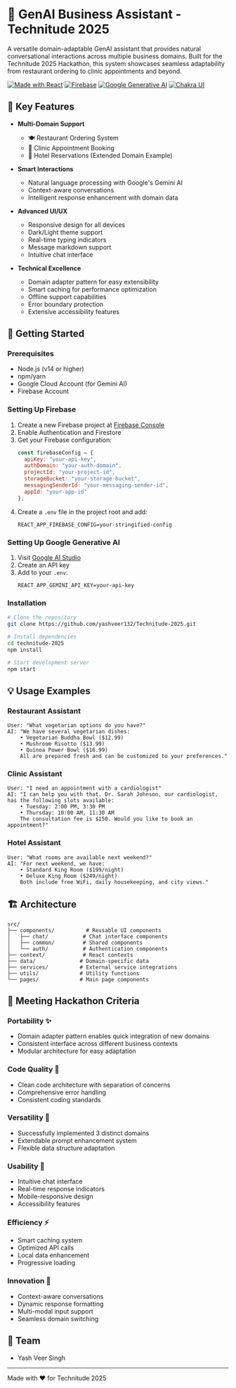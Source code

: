 # 🤖 GenAI Business Assistant - Technitude 2025

A versatile domain-adaptable GenAI assistant that provides natural conversational interactions across multiple business domains. Built for the Technitude 2025 Hackathon, this system showcases seamless adaptability from restaurant ordering to clinic appointments and beyond.

[![Made with React](https://img.shields.io/badge/Made%20with-React-61DAFB.svg)](https://reactjs.org/)
[![Firebase](https://img.shields.io/badge/Firebase-FFCA28?logo=firebase&logoColor=black)](https://firebase.google.com/)
[![Google Generative AI](https://img.shields.io/badge/Google%20Gemini-4285F4?logo=google&logoColor=white)](https://ai.google.dev/)
[![Chakra UI](https://img.shields.io/badge/Chakra%20UI-319795?logo=chakra-ui&logoColor=white)](https://chakra-ui.com/)

## 🌟 Key Features

- **Multi-Domain Support**
  - 🍽️ Restaurant Ordering System
  - 🏥 Clinic Appointment Booking
  - 🏨 Hotel Reservations (Extended Domain Example)

- **Smart Interactions**
  - Natural language processing with Google's Gemini AI
  - Context-aware conversations
  - Intelligent response enhancement with domain data
  
- **Advanced UI/UX**
  - Responsive design for all devices
  - Dark/Light theme support
  - Real-time typing indicators
  - Message markdown support
  - Intuitive chat interface
  
- **Technical Excellence**
  - Domain adapter pattern for easy extensibility
  - Smart caching for performance optimization
  - Offline support capabilities
  - Error boundary protection
  - Extensive accessibility features

## 🚀 Getting Started

### Prerequisites
- Node.js (v14 or higher)
- npm/yarn
- Google Cloud Account (for Gemini AI)
- Firebase Account

### Setting Up Firebase
1. Create a new Firebase project at [Firebase Console](https://console.firebase.google.com/)
2. Enable Authentication and Firestore
3. Get your Firebase configuration:
   ```javascript
   const firebaseConfig = {
     apiKey: "your-api-key",
     authDomain: "your-auth-domain",
     projectId: "your-project-id",
     storageBucket: "your-storage-bucket",
     messagingSenderId: "your-messaging-sender-id",
     appId: "your-app-id"
   };
   ```
4. Create a `.env` file in the project root and add:
   ```
   REACT_APP_FIREBASE_CONFIG=your-stringified-config
   ```

### Setting Up Google Generative AI
1. Visit [Google AI Studio](https://makersuite.google.com/app/apikey)
2. Create an API key
3. Add to your `.env`:
   ```
   REACT_APP_GEMINI_API_KEY=your-api-key
   ```

### Installation
```bash
# Clone the repository
git clone https://github.com/yashveer132/Technitude-2025.git

# Install dependencies
cd technitude-2025
npm install

# Start development server
npm start
```

## 💡 Usage Examples

### Restaurant Assistant
```
User: "What vegetarian options do you have?"
AI: "We have several vegetarian dishes:
    • Vegetarian Buddha Bowl ($12.99)
    • Mushroom Risotto ($13.99)
    • Quinoa Power Bowl ($16.99)
    All are prepared fresh and can be customized to your preferences."
```

### Clinic Assistant
```
User: "I need an appointment with a cardiologist"
AI: "I can help you with that. Dr. Sarah Johnson, our cardiologist, has the following slots available:
    • Tuesday: 2:00 PM, 3:30 PM
    • Thursday: 10:00 AM, 11:30 AM
    The consultation fee is $150. Would you like to book an appointment?"
```

### Hotel Assistant
```
User: "What rooms are available next weekend?"
AI: "For next weekend, we have:
    • Standard King Room ($199/night)
    • Deluxe King Room ($249/night)
    Both include free WiFi, daily housekeeping, and city views."
```

## 🏗️ Architecture

```
src/
├── components/          # Reusable UI components
│   ├── chat/           # Chat interface components
│   ├── common/         # Shared components
│   └── auth/           # Authentication components
├── context/            # React contexts
├── data/              # Domain-specific data
├── services/          # External service integrations
├── utils/             # Utility functions
└── pages/             # Main page components
```

## 🎯 Meeting Hackathon Criteria

### Portability ✨
- Domain adapter pattern enables quick integration of new domains
- Consistent interface across different business contexts
- Modular architecture for easy adaptation

### Code Quality 📝
- Clean code architecture with separation of concerns
- Comprehensive error handling
- Consistent coding standards

### Versatility 🔄
- Successfully implemented 3 distinct domains
- Extendable prompt enhancement system
- Flexible data structure adaptation

### Usability 👥
- Intuitive chat interface
- Real-time response indicators
- Mobile-responsive design
- Accessibility features

### Efficiency ⚡
- Smart caching system
- Optimized API calls
- Local data enhancement
- Progressive loading

### Innovation 🎨
- Context-aware conversations
- Dynamic response formatting
- Multi-modal input support
- Seamless domain switching

## 👥 Team

- Yash Veer Singh

---
Made with ❤️ for Technitude 2025
